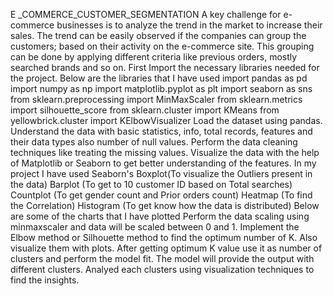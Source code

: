 E _COMMERCE_CUSTOMER_SEGMENTATION 
A key challenge for e-commerce businesses is to analyze the trend in the market to increase their sales. 
The trend can be easily observed if the companies can group the customers; based on their activity on the e-commerce site. 
This grouping can be done by applying different criteria like previous orders, mostly searched brands and so on.
First Import the necessary libraries needed for the project. Below are the libraries that I have used
import pandas as pd
import numpy as np
import matplotlib.pyplot as plt
import seaborn as sns
from sklearn.preprocessing import MinMaxScaler
from sklearn.metrics import silhouette_score
from sklearn.cluster import KMeans
from yellowbrick.cluster import KElbowVisualizer
Load the dataset using pandas.
Understand the data with basic statistics, info, total records, features and their data types also number of null values.
Perform the data cleaning techniques like treating the missing values.
Visualize the data with the help of Matplotlib or Seaborn to get better understanding of the features.
In my project I have used Seaborn's
Boxplot(To visualize the Outliers present in the data)
Barplot (To get to 10 customer ID based on Total searches)
Countplot (To get gender count and Prior orders count)
Heatmap (To find the Correlation)
Histogram (To get know how the data is distributed)
Below are some of the charts that I have plotted
Perform the data scaling using minmaxscaler and data will be scaled between 0 and 1.
Implement the Elbow method or Silhouette method to find the optimum number of K. Also visualize them with plots.
After getting optimum K value use it as number of clusters and perform the model fit.
The model will provide the output with different clusters.
Analyed each clusters using visualization techniques to find the insights.

